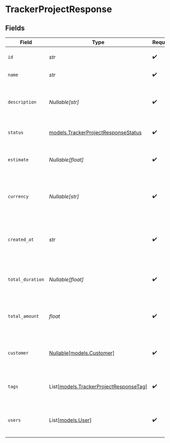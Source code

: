 # TrackerProjectResponse


## Fields

| Field                                                                               | Type                                                                                | Required                                                                            | Description                                                                         | Example                                                                             |
| ----------------------------------------------------------------------------------- | ----------------------------------------------------------------------------------- | ----------------------------------------------------------------------------------- | ----------------------------------------------------------------------------------- | ----------------------------------------------------------------------------------- |
| `id`                                                                                | *str*                                                                               | :heavy_check_mark:                                                                  | Unique identifier of the project                                                    | b7e6c8e2-1f2a-4c3b-9e2d-1a2b3c4d5e6f                                                |
| `name`                                                                              | *str*                                                                               | :heavy_check_mark:                                                                  | Name of the project                                                                 | Website Redesign                                                                    |
| `description`                                                                       | *Nullable[str]*                                                                     | :heavy_check_mark:                                                                  | Detailed description of the project                                                 | Complete redesign of the company website with modern UI/UX and improved performance |
| `status`                                                                            | [models.TrackerProjectResponseStatus](../models/trackerprojectresponsestatus.md)    | :heavy_check_mark:                                                                  | Current status of the project                                                       | in_progress                                                                         |
| `estimate`                                                                          | *Nullable[float]*                                                                   | :heavy_check_mark:                                                                  | Estimated total hours required to complete the project                              | 120                                                                                 |
| `currency`                                                                          | *Nullable[str]*                                                                     | :heavy_check_mark:                                                                  | Currency code for the project rate in ISO 4217 format                               | USD                                                                                 |
| `created_at`                                                                        | *str*                                                                               | :heavy_check_mark:                                                                  | Date and time when the project was created in ISO 8601 format                       | 2024-05-01T12:00:00.000Z                                                            |
| `total_duration`                                                                    | *Nullable[float]*                                                                   | :heavy_check_mark:                                                                  | Total tracked time for the project in seconds                                       | 43200                                                                               |
| `total_amount`                                                                      | *float*                                                                             | :heavy_check_mark:                                                                  | Total monetary amount earned from the project                                       | 3600                                                                                |
| `customer`                                                                          | [Nullable[models.Customer]](../models/customer.md)                                  | :heavy_check_mark:                                                                  | Customer information associated with the project                                    |                                                                                     |
| `tags`                                                                              | List[[models.TrackerProjectResponseTag](../models/trackerprojectresponsetag.md)]    | :heavy_check_mark:                                                                  | Array of tags associated with the project                                           |                                                                                     |
| `users`                                                                             | List[[models.User](../models/user.md)]                                              | :heavy_check_mark:                                                                  | Array of users assigned to work on the project                                      |                                                                                     |